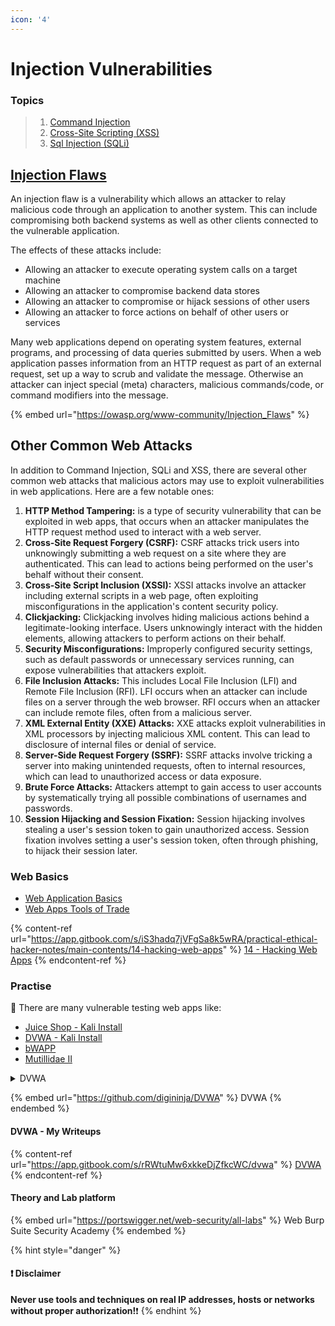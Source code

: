 ```yaml
---
icon: '4'
---
```


# Injection Vulnerabilities

### Topics

> 1. [Command Injection](5.5.3-file-and-resource-attacks.md)
> 2. [Cross-Site Scripting (XSS)](system-security/)
> 3. [Sql Injection (SQLi)](system-security-1/)

## [Injection Flaws](https://owasp.org/www-community/Injection_Flaws)

An injection flaw is a vulnerability which allows an attacker to relay malicious code through an application to another system. This can include compromising both backend systems as well as other clients connected to the vulnerable application.

The effects of these attacks include:

* Allowing an attacker to execute operating system calls on a target machine
* Allowing an attacker to compromise backend data stores
* Allowing an attacker to compromise or hijack sessions of other users
* Allowing an attacker to force actions on behalf of other users or services

Many web applications depend on operating system features, external programs, and processing of data queries submitted by users. When a web application passes information from an HTTP request as part of an external request, set up a way to scrub and validate the message. Otherwise an attacker can inject special (meta) characters, malicious commands/code, or command modifiers into the message.

{% embed url="https://owasp.org/www-community/Injection_Flaws" %}

## Other Common Web Attacks

In addition to Command Injection, SQLi and XSS, there are several other common web attacks that malicious actors may use to exploit vulnerabilities in web applications. Here are a few notable ones:

1. **HTTP Method Tampering:** is a type of security vulnerability that can be exploited in web apps, that occurs when an attacker manipulates the HTTP request method used to  interact with a web server.
2. **Cross-Site Request Forgery (CSRF):** CSRF attacks trick users into unknowingly submitting a web request on a site where they are authenticated. This can lead to actions being performed on the user's behalf without their consent.
3. **Cross-Site Script Inclusion (XSSI):** XSSI attacks involve an attacker including external scripts in a web page, often exploiting misconfigurations in the application's content security policy.
4. **Clickjacking:** Clickjacking involves hiding malicious actions behind a legitimate-looking interface. Users unknowingly interact with the hidden elements, allowing attackers to perform actions on their behalf.
5. **Security Misconfigurations:** Improperly configured security settings, such as default passwords or unnecessary services running, can expose vulnerabilities that attackers exploit.
6. **File Inclusion Attacks:** This includes Local File Inclusion (LFI) and Remote File Inclusion (RFI). LFI occurs when an attacker can include files on a server through the web browser. RFI occurs when an attacker can include remote files, often from a malicious server.
7. **XML External Entity (XXE) Attacks:** XXE attacks exploit vulnerabilities in XML processors by injecting malicious XML content. This can lead to disclosure of internal files or denial of service.
8. **Server-Side Request Forgery (SSRF):** SSRF attacks involve tricking a server into making unintended requests, often to internal resources, which can lead to unauthorized access or data exposure.
9. **Brute Force Attacks:** Attackers attempt to gain access to user accounts by systematically trying all possible combinations of usernames and passwords.
10. **Session Hijacking and Session Fixation:** Session hijacking involves stealing a user's session token to gain unauthorized access. Session fixation involves setting a user's session token, often through phishing, to hijack their session later.

### Web Basics

* ​[Web Application Basics](https://attackdefense.com/listing?labtype=webapp-web-app-basics\&subtype=webapp-web-app-basics-getting-started)​
* ​[Web Apps Tools of Trade](https://attackdefense.com/listing?labtype=webapp-tools-of-trade\&subtype=webapp-tools-of-trade-getting-started)

{% content-ref url="https://app.gitbook.com/s/iS3hadq7jVFgSa8k5wRA/practical-ethical-hacker-notes/main-contents/14-hacking-web-apps" %}
[14 - Hacking Web Apps](https://app.gitbook.com/s/iS3hadq7jVFgSa8k5wRA/practical-ethical-hacker-notes/main-contents/14-hacking-web-apps)
{% endcontent-ref %}

### Practise

🔬 There are many vulnerable testing web apps like:

* ​[Juice Shop - Kali Install](https://www.kali.org/tools/juice-shop/)​
* ​[DVWA - Kali Install](https://www.kali.org/tools/dvwa/)​
* ​[bWAPP](http://www.itsecgames.com/)​
* ​[Mutillidae II](https://github.com/webpwnized/mutillidae)

<details>

<summary>DVWA</summary>

**The Damn Vulnerable Web Application (DVWA)** is a web application built with PHP and MySQL intentionally designed to be susceptible to security vulnerabilities. Its primary purpose is to serve as a resource for security professionals to assess their skills and tools within a legal context. Additionally, it aids web developers in gaining a deeper understanding of the processes involved in securing web applications and facilitates learning about web application security for both students and teachers in a controlled classroom setting.

DVWA is designed to provide a platform for practicing various common web vulnerabilities at different difficulty levels, all presented through a simple and user-friendly interface. It's important to note that there are deliberate both documented and undocumented vulnerabilities within the software, encouraging users to explore and identify as many issues as possible.

</details>

{% embed url="https://github.com/digininja/DVWA" %}
DVWA
{% endembed %}

#### DVWA - My Writeups

{% content-ref url="https://app.gitbook.com/s/rRWtuMw6xkkeDjZfkcWC/dvwa" %}
[DVWA](https://app.gitbook.com/s/rRWtuMw6xkkeDjZfkcWC/dvwa)
{% endcontent-ref %}

#### Theory and Lab platform

{% embed url="https://portswigger.net/web-security/all-labs" %}
Web Burp Suite Security Academy
{% endembed %}

{% hint style="danger" %}
#### ❗ Disclaimer

**Never use tools and techniques on real IP addresses, hosts or networks without proper     authorization!**❗
{% endhint %}
